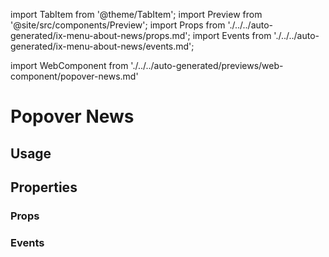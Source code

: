 import TabItem from '@theme/TabItem';
import Preview from '@site/src/components/Preview';
import Props from './../../auto-generated/ix-menu-about-news/props.md';
import Events from './../../auto-generated/ix-menu-about-news/events.md';

import WebComponent from './../../auto-generated/previews/web-component/popover-news.md'

# Popover News

## Usage

<Preview name="popover-news" height="30rem" noMargin>
  <TabItem value="javascript" key="javascript">
    <WebComponent />
  </TabItem>
</Preview>

## Properties

### Props

<Props />

### Events

<Events />

